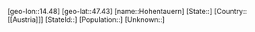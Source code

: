 ﻿---
location: [47.43,14.48]
type: City
tags:
- geo/City


SpocWebEntityId: 30987
isDeleted: false
confidential: public

---
[geo-lon::14.48]
[geo-lat::47.43]
[name::Hohentauern]
[State::]
[Country::[[Austria]]]
[StateId::]
[Population::]
[Unknown::]

